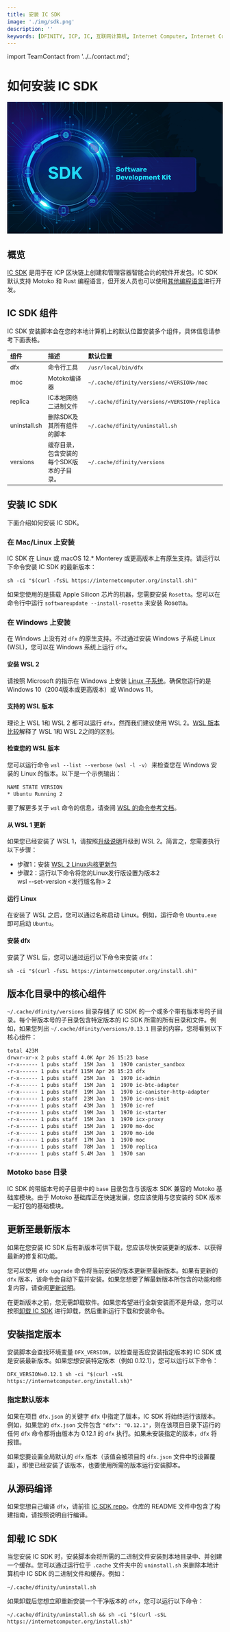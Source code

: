 ```yaml
---
title: 安装 IC SDK
image: './img/sdk.png'
description: ''
keywords: [DFINITY, ICP, IC, 互联网计算机, Internet Computer, Internet Computer Protocol, Web3, Crypto, Blockchain, 区块链, 加密货币, DApp, 去中心化, 去中心化应用, developer, SDK, Software Development Kit ]
---
```


import TeamContact from '../../contact.md';

# 如何安装 IC SDK

![SDK](./img/sdk.png)

## 概览

[IC SDK](https://github.com/dfinity/sdk) 是用于在 ICP 区块链上创建和管理容器智能合约的软件开发包。IC SDK 默认支持 Motoko 和 Rust 编程语言，但开发人员也可以使用[其他编程语言](https://internetcomputer.org/docs/current/developer-docs/backend/choosing-language)进行开发。

## IC SDK 组件

IC SDK 安装脚本会在您的本地计算机上的默认位置安装多个组件，具体信息请参考下面表格。

|组件         |描述                                   |默认位置                                     |
|:------------|:-------------------------------------|:--------------------------------------------|
|dfx          | 命令行工具                            | `/usr/local/bin/dfx`                        |
|moc          | Motoko编译器                          |`~/.cache/dfinity/versions/<VERSION>/moc`    |
|replica      | IC本地网络二进制文件                   |`~/.cache/dfinity/versions/<VERSION>/replica`|
|uninstall.sh | 删除SDK及其所有组件的脚本              | `~/.cache/dfinity/uninstall.sh`             |
|versions     | 缓存目录，包含安装的每个SDK版本的子目录。| `~/.cache/dfinity/versions`                 |

## 安装 IC SDK

下面介绍如何安装 IC SDK。

### 在 Mac/Linux 上安装

IC SDK 在 Linux 或 macOS 12.* Monterey 或更高版本上有原生支持。请运行以下命令安装 IC SDK 的最新版本：

```
sh -ci "$(curl -fsSL https://internetcomputer.org/install.sh)"
```

如果您使用的是搭载 Apple Silicon 芯片的机器，您需要安装 `Rosetta`。您可以在命令行中运行 `softwareupdate --install-rosetta` 来安装 Rosetta。

### 在 Windows 上安装

在 Windows 上没有对 `dfx` 的原生支持。不过通过安装 Windows 子系统 Linux (WSL)，您可以在 Windows 系统上运行 `dfx`。

#### 安装 WSL 2

请按照 Microsoft 的指示在 Windows 上安装 [Linux 子系统](https://learn.microsoft.com/en-us/windows/wsl/install)。确保您运行的是 Windows 10（2004版本或更高版本）或 Windows 11。

#### 支持的 WSL 版本

理论上 WSL 1和 WSL 2 都可以运行 `dfx`，然而我们建议使用 WSL 2。[WSL 版本比较](https://learn.microsoft.com/en-us/windows/wsl/compare-versions)解释了 WSL 1和 WSL 2之间的区别。

#### 检查您的 WSL 版本

您可以运行命令 `wsl --list --verbose（wsl -l -v）` 来检查您在 Windows 安装的 Linux 的版本。以下是一个示例输出：
```
NAME STATE VERSION
* Ubuntu Running 2
```

要了解更多关于 `wsl` 命令的信息，请查阅 [WSL 的命令参考文档](https://learn.microsoft.com/en-us/windows/wsl/basic-commands)。

#### 从 WSL 1 更新 

如果您已经安装了 WSL 1，请按照[升级说明](https://learn.microsoft.com/en-us/windows/wsl/install#upgrade-version-from-wsl-1-to-wsl-2)升级到 WSL 2。简言之，您需要执行以下步骤：

- 步骤1：安装 [WSL 2 Linux内核更新包](https://learn.microsoft.com/en-us/windows/wsl/install-manual#step-4---download-the-linux-kernel-update-package)
- 步骤2：运行以下命令将您的Linux发行版设置为版本2  
  wsl --set-version <发行版名称> 2

#### 运行 Linux

在安装了 WSL 之后，您可以通过名称启动 Linux。例如，运行命令 `Ubuntu.exe` 即可启动 `Ubuntu`。

#### 安装 dfx

安装了 WSL 后，您可以通过运行以下命令来安装 `dfx`：

```
sh -ci "$(curl -fsSL https://internetcomputer.org/install.sh)"
```

## 版本化目录中的核心组件

`~/.cache/dfinity/versions` 目录存储了 IC SDK 的一个或多个带有版本号的子目录。每个带版本号的子目录包含特定版本的 IC SDK 所需的所有目录和文件。例如，如果您列出 `~/.cache/dfinity/versions/0.13.1` 目录的内容，您将看到以下核心组件：

```
total 423M
drwxr-xr-x 2 pubs staff 4.0K Apr 26 15:23 base
-r-x------ 1 pubs staff  15M Jan  1  1970 canister_sandbox
-r-x------ 1 pubs staff 115M Apr 26 15:23 dfx
-r-x------ 1 pubs staff  25M Jan  1  1970 ic-admin
-r-x------ 1 pubs staff  15M Jan  1  1970 ic-btc-adapter
-r-x------ 1 pubs staff  19M Jan  1  1970 ic-canister-http-adapter
-r-x------ 1 pubs staff  23M Jan  1  1970 ic-nns-init
-r-x------ 1 pubs staff  43M Jan  1  1970 ic-ref
-r-x------ 1 pubs staff  19M Jan  1  1970 ic-starter
-r-x------ 1 pubs staff  15M Jan  1  1970 icx-proxy
-r-x------ 1 pubs staff  15M Jan  1  1970 mo-doc
-r-x------ 1 pubs staff  15M Jan  1  1970 mo-ide
-r-x------ 1 pubs staff  17M Jan  1  1970 moc
-r-x------ 1 pubs staff  78M Jan  1  1970 replica
-r-x------ 1 pubs staff 5.4M Jan  1  1970 san
```

### Motoko base 目录
IC SDK 的带版本号的子目录中的 `base` 目录包含与该版本 SDK 兼容的 Motoko 基础库模块。由于 Motoko 基础库正在快速发展，您应该使用与您安装的 SDK 版本一起打包的基础模块。

## 更新至最新版本

如果在您安装 IC SDK 后有新版本可供下载，您应该尽快安装更新的版本、以获得最新的修复和功能。

您可以使用 `dfx upgrade` 命令将当前安装的版本更新至最新版本。如果有更新的 `dfx` 版本，该命令会自动下载并安装。如果您想要了解最新版本所包含的功能和修复内容，请查阅[更新说明](https://internetcomputer.org/docs/current/other/updates/release-notes/)。

在更新版本之前，您无需卸载软件。如果您希望进行全新安装而不是升级，您可以按照[卸载 IC SDK](#卸载-ic-sdk) 进行卸载，然后重新运行下载和安装命令。

## 安装指定版本

安装脚本会查找环境变量 `DFX_VERSION`，以检查是否应安装指定版本的 IC SDK 或是安装最新版本。如果您想安装特定版本（例如 0.12.1），您可以运行以下命令：

```
DFX_VERSION=0.12.1 sh -ci "$(curl -sSL https://internetcomputer.org/install.sh)"
```

### 指定默认版本

如果在项目 `dfx.json` 的关键字 `dfx` 中指定了版本，IC SDK 将始终运行该版本。例如，如果您的 `dfx.json` 文件包含 `"dfx": "0.12.1"`，则在该项目目录下运行的任何 `dfx` 命令都将由版本为 0.12.1 的 `dfx` 执行。如果未安装指定的版本，`dfx` 将报错。

如果您要设置全局默认的 `dfx` 版本（该值会被项目的 `dfx.json` 文件中的设置覆盖），即使已经安装了该版本，也要使用所需的版本运行安装脚本。

## 从源码编译
如果您想自己编译 `dfx`，请前往 [IC SDK repo](https://github.com/dfinity/sdk)。仓库的 README 文件中包含了构建指南，请按照说明自行编译。

## 卸载 IC SDK
当您安装 IC SDK 时，安装脚本会将所需的二进制文件安装到本地目录中、并创建一个缓存。您可以通过运行位于 `.cache` 文件夹中的 `uninstall.sh` 来删除本地计算机中 IC SDK 的二进制文件和缓存。例如：

```
~/.cache/dfinity/uninstall.sh
```

如果卸载后您想立即重新安装一个干净版本的 `dfx`，您可以运行以下命令：

```
~/.cache/dfinity/uninstall.sh && sh -ci "$(curl -sSL https://internetcomputer.org/install.sh)"
```

<TeamContact />
